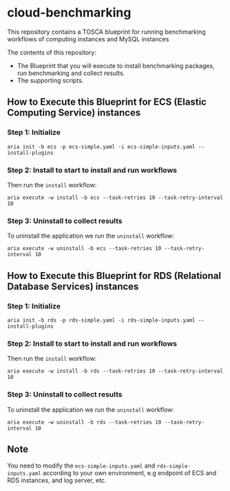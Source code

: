 # cloud-benchmarking

This repository contains a TOSCA blueprint for running benchmarking workflows of computing instances and MySQL instances

The contents of this repository:

- The Blueprint that you will execute to install benchmarking packages, run benchmarking and collect results.
- The supporting scripts.


## How to Execute this Blueprint for ECS (Elastic Computing Service) instances

### Step 1: Initialize

`aria init -b ecs -p ecs-simple.yaml -i ecs-simple-inputs.yaml --install-plugins`

### Step 2: Install to start to install and run workflows

Then run the `install` workflow:

`aria execute -w install -b ecs --task-retries 10 --task-retry-interval 10`

### Step 3: Uninstall to collect results

To uninstall the application we run the `uninstall` workflow:

`aria execute -w uninstall -b ecs --task-retries 10 --task-retry-interval 10`


## How to Execute this Blueprint for RDS (Relational Database Services) instances

### Step 1: Initialize

`aria init -b rds -p rds-simple.yaml -i rds-simple-inputs.yaml --install-plugins`

### Step 2: Install to start to install and run workflows

Then run the `install` workflow:

`aria execute -w install -b rds --task-retries 10 --task-retry-interval 10`

### Step 3: Uninstall to collect results

To uninstall the application we run the `uninstall` workflow:

`aria execute -w uninstall -b rds --task-retries 10 --task-retry-interval 10`


## Note
You need to modify the `ecs-simple-inputs.yaml` and `rds-simple-inputs.yaml` according to your own environment, e.g endpoint of ECS and RDS instances, and log server, etc.



